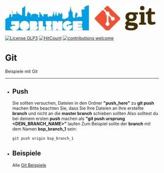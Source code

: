 ![Joblinge Git Logo](logo_joblinge_git.png?raw=true "Joblinge Git logo")

[![License GLP3](https://img.shields.io/badge/license-GPL3-red.svg)](LICENSE.md)
[![HitCount](http://hits.dwyl.io/fejao/joblinge/git.svg)](http://hits.dwyl.io/fejao/joblinge/git)
[![contributions welcome](https://img.shields.io/badge/contributions-welcome-brightgreen.svg?style=flat)](https://github.com/fejao/joblinge/issues)

Git
===============
Beispiele mit Git
_____________________________________________

- ## Push
  Sie sollten versuchen, Dateien in den Ordner **"push_here"** zu **git push** machen
  Bitte beachten Sie, dass Sie Ihre Dateien an Ihre erstellte **branch** und nicht an die **master branch** schieben sollten
  Also solltest du bei deinem ersten **push** machen als **"git push ursprung <DEIN_BRANCH_NAME>"** laufen
  Zum Beispiel sollte der **branch** mit dem Namen **bsp_branch_1** sein:
  ```
  git push origin bsp_branch_1
  ```

- ## Beispiele
  Alle [Git Beispiele](examples/)
